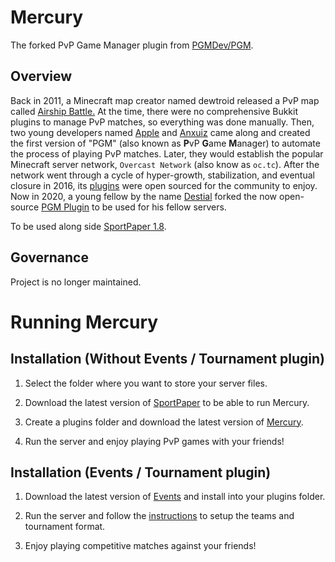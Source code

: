 Mercury
======

The forked PvP Game Manager plugin from [PGMDev/PGM](https://github.com/PGMDev/PGM).

Overview
--------

Back in 2011, a Minecraft map creator named dewtroid released a PvP map called [Airship Battle.](https://www.youtube.com/watch?v=3dLo8ytygWs) At the time, there were no comprehensive Bukkit plugins to manage PvP matches, so everything was done manually. Then, two young developers named [Apple](https://github.com/tonybruess) and [Anxuiz](https://github.com/anxuiz) came along and created the first version of "PGM" (also known as **P**vP **G**ame **M**anager) to automate the process of playing PvP matches. Later, they would establish the popular Minecraft server network, `Overcast Network` (also know as `oc.tc`). After the network went through a cycle of hyper-growth, stabilization, and eventual closure in 2016, its [plugins](https://github.com/OvercastNetwork/ProjectAres) were open sourced for the community to enjoy. Now in 2020, a young fellow by the name [Destial](https://github.com/destial) forked the now open-source [PGM Plugin](https://github.com/PGMDev/pgm) to be used for his fellow servers.

To be used along side [SportPaper 1.8](https://github.com/Electroid/SportPaper).

Governance
----------

Project is no longer maintained.

Running Mercury
=======

Installation (Without Events / Tournament plugin)
------------

1. Select the folder where you want to store your server files.

2. Download the latest version of [SportPaper](https://github.com/destial/Mercury/releases/download/v1.0.0/sportpaper.jar) to be able to run Mercury.

3. Create a plugins folder and download the latest version of [Mercury](https://github.com/destial/Mercury/releases/download/v1.0.0/Mercury.jar).

4. Run the server and enjoy playing PvP games with your friends!

Installation (Events / Tournament plugin)
------------

1. Download the latest version of [Events](https://github.com/destial/Mercury/releases/download/v1.0.0/Events.jar) and install into your plugins folder.

2. Run the server and follow the [instructions](https://github.com/destial/Events) to setup the teams and tournament format.

3. Enjoy playing competitive matches against your friends!

